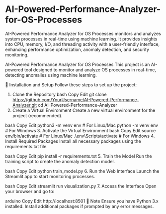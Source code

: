 # AI-Powered-Performance-Analyzer-for-OS-Processes
AI-Powered Performance Analyzer for OS Processes monitors and analyzes system processes in real-time using machine learning. It provides insights into CPU, memory, I/O, and threading activity with a user-friendly interface, enhancing performance optimization, anomaly detection, and security monitoring.


AI-Powered Performance Analyzer for OS Processes
This project is an AI-powered tool designed to monitor and analyze OS processes in real-time, detecting anomalies using machine learning.

📁 Installation and Setup
Follow these steps to set up the project:

1. Clone the Repository
bash
Copy
Edit
git clone https://github.com/YourUsername/AI-Powered-Performance-Analyzer.git
cd AI-Powered-Performance-Analyzer
2. Create a Virtual Environment
Create a new virtual environment for the project (recommended).

bash
Copy
Edit
python3 -m venv env     # For Linux/Mac
python -m venv env       # For Windows
3. Activate the Virtual Environment
bash
Copy
Edit
source env/bin/activate    # For Linux/Mac
.\env\Scripts\activate      # For Windows
4. Install Required Packages
Install all necessary packages using the requirements.txt file.

bash
Copy
Edit
pip install -r requirements.txt
5. Train the Model
Run the training script to create the anomaly detection model.

bash
Copy
Edit
python train_model.py
6. Run the Web Interface
Launch the Streamlit app to start monitoring processes.

bash
Copy
Edit
streamlit run visualization.py
7. Access the Interface
Open your browser and go to:

arduino
Copy
Edit
http://localhost:8501
📌 Note
Ensure you have Python 3.x installed.
Install additional packages if prompted by any error messages.
